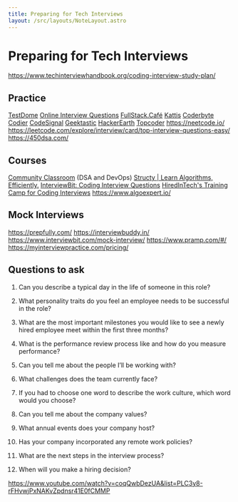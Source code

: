 ```yaml
---
title: Preparing for Tech Interviews
layout: /src/layouts/NoteLayout.astro
---
```


# Preparing for Tech Interviews

https://www.techinterviewhandbook.org/coding-interview-study-plan/

## Practice
[TestDome](https://www.testdome.com/for-jobseekers)
[Online Interview Questions](https://www.onlineinterviewquestions.com/)
[FullStack.Café](https://www.fullstack.cafe/)
[Kattis](https://www.kattis.com/developers)
[Coderbyte](https://www.coderbyte.com/)
[Codier](https://codier.io/)
[CodeSignal](https://app.codesignal.com/)
[Geektastic](https://app.geektastic.com/dashboard)
[HackerEarth](https://www.hackerearth.com/)
[Topcoder](https://www.topcoder.com/my-dashboard)
https://neetcode.io/
https://leetcode.com/explore/interview/card/top-interview-questions-easy/
https://450dsa.com/

## Courses
[Community Classroom](https://www.commclassroom.org/?r_done=1) (DSA and DevOps)
[Structy | Learn Algorithms, Efficiently.](https://structy.net/)
[InterviewBit: Coding Interview Questions](https://www.interviewbit.com)
[HiredInTech's Training Camp for Coding Interviews](https://www.hiredintech.com/)
https://www.algoexpert.io/

## Mock Interviews

https://prepfully.com/
https://interviewbuddy.in/
https://www.interviewbit.com/mock-interview/
https://www.pramp.com/#/
https://myinterviewpractice.com/pricing/



## Questions to ask

1. Can you describe a typical day in the life of someone in this role?

2. What personality traits do you feel an employee needs to be successful in the role?

3. What are the most important milestones you would like to see a newly hired employee meet within the first three months?

4. What is the performance review process like and how do you measure performance?

5. Can you tell me about the people I’ll be working with?

6. What challenges does the team currently face?

7. If you had to choose one word to describe the work culture, which word would you choose?

8. Can you tell me about the company values?

9. What annual events does your company host?

10. Has your company incorporated any remote work policies?

11. What are the next steps in the interview process?

12. When will you make a hiring decision?



https://www.youtube.com/watch?v=coqQwbDezUA&list=PLC3y8-rFHvwjPxNAKvZpdnsr41E0fCMMP